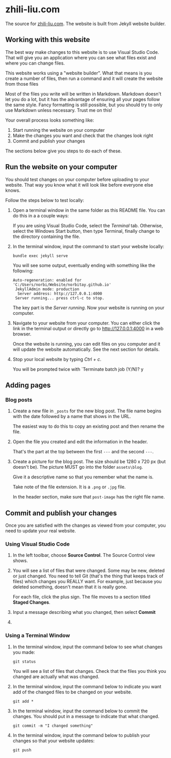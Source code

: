 # zhili-liu.com

The source for [zhili-liu.com](https://zhili-liu.com). The website is built from Jekyll website builder.

## Working with this website

The best way make changes to this website is to use Visual Studio Code. That will give
you an application where you can see what files exist and where you can change files.

This website works using a "website builder". What that means is you create a number of
files, then run a command and it will create the website from those files

Most of the files you write will be written in Markdown. Markdown doesn't let you do a
lot, but it has the advantage of ensuring all your pages follow the same style. Fancy
formatting is still possible, but you should try to only use Markdown unless necessary.
Trust me on this!

Your overall process looks something like:

1. Start running the website on your computer
2. Make the changes you want and check that the changes look right
3. Commit and publish your changes

The sections below give you steps to do each of these.

## Run the website on your computer

You should test changes on your computer before uploading to your website. That way
you know what it will look like before everyone else knows.

Follow the steps below to test locally:

1. Open a terminal window in the same folder as this README file. You can do this in a
   a couple ways:

   If you are using Visual Studio Code, select the *Terminal* tab.
   Otherwise, select the Windows Start button, then type Terminal, finally change to
   the directory containing the file.

2. In the terminal window, input the command to start your website locally:

   `bundle exec jekyll serve`

   You will see some output, eventually ending with something like the following:

   ```
   Auto-regeneration: enabled for 'C:/Users/norbi/Website/norbitay.github.io'
    JekyllAdmin mode: production
     Server address: http://127.0.0.1:4000
    Server running... press ctrl-c to stop.
   ```

   The key part is the *Server running*. Now your website is running on your computer.

3. Navigate to your website from your computer. You can either click the link in the
   terminal output or directly go to http://127.0.0.1:4000 in a web browser.

   Once the website is running, you can edit files on you computer and it will update
   the website automatically. See the next section for details.

4. Stop your local website by typing *Ctrl + c*.

   You will be prompted twice with `Terminate batch job (Y/N)? y

## Adding pages

### Blog posts

1. Create a new file in `_posts` for the new blog post. The file
   name begins with the date followed by a name that shows in the
   URL.
   
   The easiest way to do this to copy an existing post and then
   rename the file.
2. Open the file you created and edit the information in the header.
   
   That's the part at the top between the first `---` and the second
   `---`.
3. Create a picture for the blog post. The size should be
   1280 x 720 px (but doesn't be). The picture MUST go into the folder `assets\blog`.
   
   Give it a descriptive name so that you remember what the name is.
   
   Take note of the file extension. It is a `.png` or `.jpg` file.

   In the header section, make sure that `post-image` has the right file name.

## Commit and publish your changes

Once you are satisfied with the changes as viewed from your computer, you need to update your
real website. 

### Using Visual Studio Code

1. In the left toolbar, choose **Source Control**. The Source Control view shows.

2. You will see a list of files that were changed. Some may be new, deleted or just changed.
   You need to tell Git (that's the thing that keeps track of files) which changes you REALLY
   want. For example, just because you deleted something, doesn't mean that it is really gone.

   For each file, click the plus sign. The file moves to a section titled **Staged Changes**.

3. Input a message describing what you changed, then select **Commit**

4. 

### Using a Terminal Window

1. In the terminal window, input the command below to see what changes you made:

   `git status`

   You will see a list of files that changes. Check that the files you think you changed are
   actually what was changed.

2. In the terminal window, input the command below to indicate you want add of the changed
   files to be changed on your website.

   `git add *`

3. In the terminal window, input the command below to commit the changes. You should put in a message
   to indicate that what changed.

   `git commit -m "I changed something"`

4. In the terminal window, input the command below to publish your changes so that your website updates:

   `git push`

